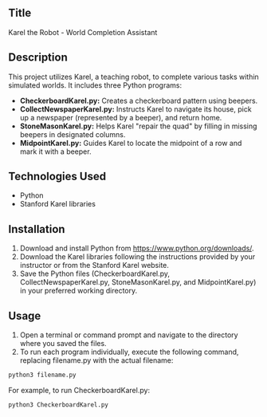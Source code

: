 ## Title
Karel the Robot - World Completion Assistant

## Description
This project utilizes Karel, a teaching robot, to complete various tasks within simulated worlds. It includes three Python programs:

* **CheckerboardKarel.py:** Creates a checkerboard pattern using beepers.
* **CollectNewspaperKarel.py:** Instructs Karel to navigate its house, pick up a newspaper (represented by a beeper), and return home.
* **StoneMasonKarel.py:** Helps Karel "repair the quad" by filling in missing beepers in designated columns.
* **MidpointKarel.py:** Guides Karel to locate the midpoint of a row and mark it with a beeper.

## Technologies Used
* Python
* Stanford Karel libraries

## Installation

1. Download and install Python from https://www.python.org/downloads/.
2. Download the Karel libraries following the instructions provided by your instructor or from the Stanford Karel website.
3. Save the Python files (CheckerboardKarel.py, CollectNewspaperKarel.py, StoneMasonKarel.py, and MidpointKarel.py) in your preferred working directory.

## Usage

1. Open a terminal or command prompt and navigate to the directory where you saved the files.
2. To run each program individually, execute the following command, replacing filename.py with the actual filename:
   
```bash
python3 filename.py
```

For example, to run CheckerboardKarel.py:
```bash
python3 CheckerboardKarel.py
```

